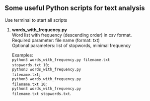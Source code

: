 <h2>Some useful Python scripts for text analysis</h2>

Use terminal to start all scripts

1.  <b>words_with_frequency.py</b><br>
    Word list with frequency (descending order) in csv format.  <br>
    Required parameter: file name (format: txt)<br>
    Optional parameters: list of stopwords, minimal frequency<br>
        
    Examples: <br>
    <code>python3 words_with_frequency.py filename.txt stopwords.txt 10</code>;<br>
    <code>python3 words_with_frequency.py filename.txt</code>;<br>
    <code>python3 words_with_frequency.py filename.txt 10</code>;<br>
    <code>python3 words_with_frequency.py filename.txt stopwords.txt</code>.
   
